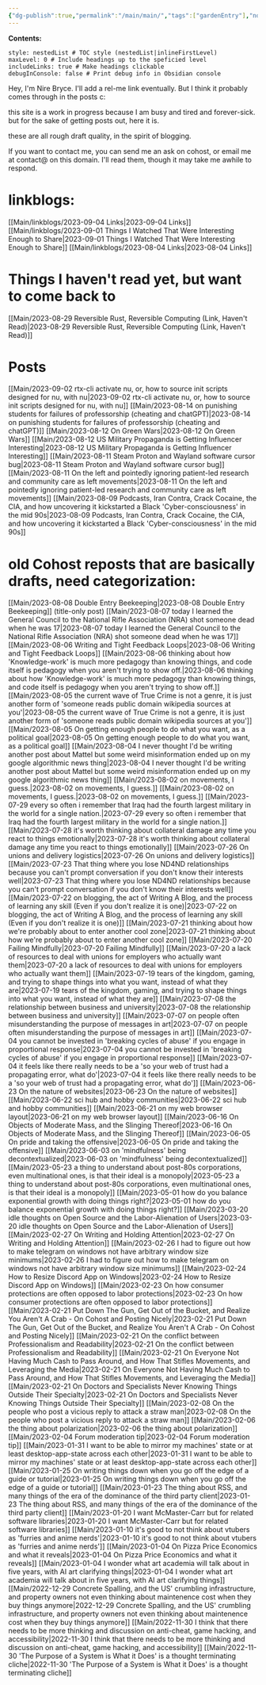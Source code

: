 ```yaml
---
{"dg-publish":true,"permalink":"/main/main/","tags":["gardenEntry"],"noteIcon":""}
---
```


**Contents:**
```table-of-contents
style: nestedList # TOC style (nestedList|inlineFirstLevel)
maxLevel: 0 # Include headings up to the speficied level
includeLinks: true # Make headings clickable
debugInConsole: false # Print debug info in Obsidian console
```


Hey, I'm Nire Bryce.  I'll add a rel-me link eventually.  But I think it probably comes through in the posts c:

this site is a work in progress because I am busy and tired and forever-sick.
but for the sake of getting posts out, here it is.

these are all rough draft quality, in the spirit of blogging.

If you want to contact me, you can send me an ask on cohost, or email me at contact@ on this domain.  I'll read them, though it may take me awhile to respond.

# linkblogs:
[[Main/linkblogs/2023-09-04 Links\|2023-09-04 Links]]
[[Main/linkblogs/2023-09-01 Things I Watched That Were Interesting Enough to Share\|2023-09-01 Things I Watched That Were Interesting Enough to Share]]
[[Main/linkblogs/2023-08-04 Links\|2023-08-04 Links]]


# Things I haven't read yet, but want to come back to
[[Main/2023-08-29 Reversible Rust, Reversible Computing (Link, Haven't Read)\|2023-08-29 Reversible Rust, Reversible Computing (Link, Haven't Read)]]

# Posts
[[Main/2023-09-02 rtx-cli activate nu, or, how to source init scripts designed for nu, with nu\|2023-09-02 rtx-cli activate nu, or, how to source init scripts designed for nu, with nu]]
[[Main/2023-08-14 on punishing students for failures of professorship (cheating and chatGPT)\|2023-08-14 on punishing students for failures of professorship (cheating and chatGPT)]]
[[Main/2023-08-12 On Green Wars\|2023-08-12 On Green Wars]]
[[Main/2023-08-12 US Military Propaganda is Getting Influencer Interesting\|2023-08-12 US Military Propaganda is Getting Influencer Interesting]]
[[Main/2023-08-11 Steam Proton and Wayland software cursor bug\|2023-08-11 Steam Proton and Wayland software cursor bug]]
[[Main/2023-08-11 On the left and pointedly ignoring patient-led research and community care as left movements\|2023-08-11 On the left and pointedly ignoring patient-led research and community care as left movements]]
[[Main/2023-08-09 Podcasts, Iran Contra, Crack Cocaine, the CIA, and how uncovering it kickstarted a Black 'Cyber-consciousness' in the mid 90s\|2023-08-09 Podcasts, Iran Contra, Crack Cocaine, the CIA, and how uncovering it kickstarted a Black 'Cyber-consciousness' in the mid 90s]]

# old Cohost reposts that are basically drafts, need categorization:

[[Main/2023-08-08 Double Entry Beekeeping\|2023-08-08 Double Entry Beekeeping]] (title-only post)
[[Main/2023-08-07 today I learned the General Council to the National Rifle Association (NRA) shot someone dead when he was 17\|2023-08-07 today I learned the General Council to the National Rifle Association (NRA) shot someone dead when he was 17]]
[[Main/2023-08-06 Writing and Tight Feedback Loops\|2023-08-06 Writing and Tight Feedback Loops]]
[[Main/2023-08-06 thinking about how 'Knowledge-work' is much more pedagogy than knowing things, and code itself is pedagogy when you aren't trying to show off.\|2023-08-06 thinking about how 'Knowledge-work' is much more pedagogy than knowing things, and code itself is pedagogy when you aren't trying to show off.]]
[[Main/2023-08-05 the current wave of True Crime is not a genre, it is just another form of 'someone reads public domain wikipedia sources at you'\|2023-08-05 the current wave of True Crime is not a genre, it is just another form of 'someone reads public domain wikipedia sources at you']]
[[Main/2023-08-05 On getting enough people to do what you want, as a political goal\|2023-08-05 On getting enough people to do what you want, as a political goal]]
[[Main/2023-08-04 I never thought I'd be writing another post about Mattel but some weird misinformation ended up on my google algorithmic news thing\|2023-08-04 I never thought I'd be writing another post about Mattel but some weird misinformation ended up on my google algorithmic news thing]]
[[Main/2023-08-02 on movements, I guess.\|2023-08-02 on movements, I guess.]]
[[Main/2023-08-02 on movements, I guess.\|2023-08-02 on movements, I guess.]]
[[Main/2023-07-29 every so often i remember that Iraq had the fourth largest military in the world for a single nation.\|2023-07-29 every so often i remember that Iraq had the fourth largest military in the world for a single nation.]]
[[Main/2023-07-28 it's worth thinking about collateral damage any time you react to things emotionally\|2023-07-28 it's worth thinking about collateral damage any time you react to things emotionally]]
[[Main/2023-07-26 On unions and delivery logistics\|2023-07-26 On unions and delivery logistics]]
[[Main/2023-07-23 That thing where you lose ND4ND relationships because you can't prompt conversation if you don't know their interests well\|2023-07-23 That thing where you lose ND4ND relationships because you can't prompt conversation if you don't know their interests well]]
[[Main/2023-07-22 on blogging, the act of Writing A Blog, and the process of learning any skill (Even if you don't realize it is one)\|2023-07-22 on blogging, the act of Writing A Blog, and the process of learning any skill (Even if you don't realize it is one)]]
[[Main/2023-07-21 thinking about how we're probably about to enter another cool zone\|2023-07-21 thinking about how we're probably about to enter another cool zone]]
[[Main/2023-07-20 Failing Mindfully\|2023-07-20 Failing Mindfully]]
[[Main/2023-07-20 a lack of resources to deal with unions for employers who actually want them\|2023-07-20 a lack of resources to deal with unions for employers who actually want them]]
[[Main/2023-07-19 tears of the kingdom, gaming, and trying to shape things into what you want, instead of what they are\|2023-07-19 tears of the kingdom, gaming, and trying to shape things into what you want, instead of what they are]]
[[Main/2023-07-08 the relationship between business and university\|2023-07-08 the relationship between business and university]]
[[Main/2023-07-07 on people often misunderstanding the purpose of messages in art\|2023-07-07 on people often misunderstanding the purpose of messages in art]]
[[Main/2023-07-04 you cannot be invested in 'breaking cycles of abuse' if you engage in proportional response\|2023-07-04 you cannot be invested in 'breaking cycles of abuse' if you engage in proportional response]]
[[Main/2023-07-04 it feels like there really needs to be a 'so your web of trust had a propagating error, what do'\|2023-07-04 it feels like there really needs to be a 'so your web of trust had a propagating error, what do']]
[[Main/2023-06-23 On the nature of websites\|2023-06-23 On the nature of websites]]
[[Main/2023-06-22 sci hub and hobby communities\|2023-06-22 sci hub and hobby communities]]
[[Main/2023-06-21 on my web browser layout\|2023-06-21 on my web browser layout]]
[[Main/2023-06-16 On Objects of Moderate Mass, and the Slinging Thereof\|2023-06-16 On Objects of Moderate Mass, and the Slinging Thereof]]
[[Main/2023-06-05 On pride and taking the offensive\|2023-06-05 On pride and taking the offensive]]
[[Main/2023-06-03 on 'mindfulness' being decontextualized\|2023-06-03 on 'mindfulness' being decontextualized]]
[[Main/2023-05-23 a thing to understand about post-80s corporations, even multinational ones, is that their ideal is a monopoly\|2023-05-23 a thing to understand about post-80s corporations, even multinational ones, is that their ideal is a monopoly]]
[[Main/2023-05-01 how do you balance exponential growth with doing things right?\|2023-05-01 how do you balance exponential growth with doing things right?]]
[[Main/2023-03-20 idle thoughts on Open Source and the Labor-Alienation of Users\|2023-03-20 idle thoughts on Open Source and the Labor-Alienation of Users]]
[[Main/2023-02-27 On Writing and Holding Attention\|2023-02-27 On Writing and Holding Attention]]
[[Main/2023-02-26 I had to figure out how to make telegram on windows not have arbitrary window size minimums\|2023-02-26 I had to figure out how to make telegram on windows not have arbitrary window size minimums]]
[[Main/2023-02-24 How to Resize Discord App on Windows\|2023-02-24 How to Resize Discord App on Windows]]
[[Main/2023-02-23 On how consumer protections are often opposed to labor protections\|2023-02-23 On how consumer protections are often opposed to labor protections]]
[[Main/2023-02-21 Put Down The Gun, Get Out of the Bucket, and Realize You Aren't A Crab - On Cohost and Posting Nicely\|2023-02-21 Put Down The Gun, Get Out of the Bucket, and Realize You Aren't A Crab - On Cohost and Posting Nicely]]
[[Main/2023-02-21 On the conflict between Professionalism and Readability\|2023-02-21 On the conflict between Professionalism and Readability]]
[[Main/2023-02-21 On Everyone Not Having Much Cash to Pass Around, and How That Stifles Movements, and Leveraging the Media\|2023-02-21 On Everyone Not Having Much Cash to Pass Around, and How That Stifles Movements, and Leveraging the Media]]
[[Main/2023-02-21 On Doctors and Specialists Never Knowing Things Outside Their Specialty\|2023-02-21 On Doctors and Specialists Never Knowing Things Outside Their Specialty]]
[[Main/2023-02-08 On the people who post a vicious reply to attack a straw man\|2023-02-08 On the people who post a vicious reply to attack a straw man]]
[[Main/2023-02-06 the thing about polarization\|2023-02-06 the thing about polarization]]
[[Main/2023-02-04 Forum moderation tip\|2023-02-04 Forum moderation tip]]
[[Main/2023-01-31 I want to be able to mirror my machines' state or at least desktop-app-state across each other\|2023-01-31 I want to be able to mirror my machines' state or at least desktop-app-state across each other]]
[[Main/2023-01-25 On writing things down when you go off the edge of a guide or tutorial\|2023-01-25 On writing things down when you go off the edge of a guide or tutorial]]
[[Main/2023-01-23 The thing about RSS, and many things of the era of the dominance of the third party client\|2023-01-23 The thing about RSS, and many things of the era of the dominance of the third party client]]
[[Main/2023-01-20 I want McMaster-Carr but for related software libraries\|2023-01-20 I want McMaster-Carr but for related software libraries]]
[[Main/2023-01-10 it's good to not think about vtubers as 'furries and anime nerds'\|2023-01-10 it's good to not think about vtubers as 'furries and anime nerds']]
[[Main/2023-01-04 On Pizza Price Economics and what it reveals\|2023-01-04 On Pizza Price Economics and what it reveals]]
[[Main/2023-01-04 I wonder what art academia will talk about in five years, with AI art clarifying things\|2023-01-04 I wonder what art academia will talk about in five years, with AI art clarifying things]]
[[Main/2022-12-29 Concrete Spalling, and the US' crumbling infrastructure, and property owners not even thinking about maintenence cost when they buy things anymore\|2022-12-29 Concrete Spalling, and the US' crumbling infrastructure, and property owners not even thinking about maintenence cost when they buy things anymore]]
[[Main/2022-11-30 I think that there needs to be more thinking and discussion on anti-cheat, game hacking, and accessibility\|2022-11-30 I think that there needs to be more thinking and discussion on anti-cheat, game hacking, and accessibility]]
[[Main/2022-11-30 'The Purpose of a System is What it Does' is a thought terminating cliche\|2022-11-30 'The Purpose of a System is What it Does' is a thought terminating cliche]]
